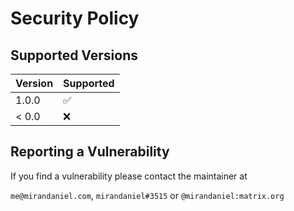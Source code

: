 # Security Policy

## Supported Versions

| Version | Supported          |
| ------- | ------------------ |
| 1.0.0   | :white_check_mark: |
| < 0.0   | :x:                |

## Reporting a Vulnerability

If you find a vulnerability please contact the maintainer at

`me@mirandaniel.com`, `mirandaniel#3515` or `@mirandaniel:matrix.org`
